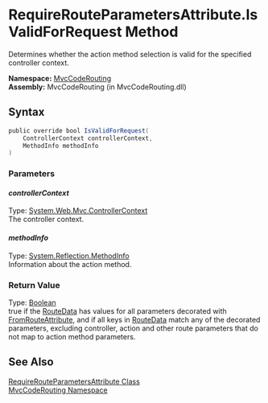 RequireRouteParametersAttribute.IsValidForRequest Method
========================================================
Determines whether the action method selection is valid for the specified controller context.

**Namespace:** [MvcCodeRouting][1]  
**Assembly:** MvcCodeRouting (in MvcCodeRouting.dll)

Syntax
------

```csharp
public override bool IsValidForRequest(
	ControllerContext controllerContext,
	MethodInfo methodInfo
)
```

### Parameters

#### *controllerContext*
Type: [System.Web.Mvc.ControllerContext][2]  
The controller context.

#### *methodInfo*
Type: [System.Reflection.MethodInfo][3]  
Information about the action method.

### Return Value
Type: [Boolean][4]  
 true if the [RouteData][5] has values for all parameters decorated with [FromRouteAttribute][6], and if all keys in [RouteData][5] match any of the decorated parameters, excluding controller, action and other route parameters that do not map to action method parameters. 

See Also
--------
[RequireRouteParametersAttribute Class][7]  
[MvcCodeRouting Namespace][1]  

[1]: ../README.md
[2]: http://msdn.microsoft.com/en-us/library/dd492673
[3]: http://msdn.microsoft.com/en-us/library/1wa35kh5
[4]: http://msdn.microsoft.com/en-us/library/a28wyd50
[5]: http://msdn.microsoft.com/en-us/library/dd492908
[6]: ../FromRouteAttribute/README.md
[7]: README.md